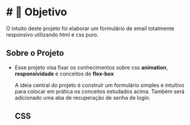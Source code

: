 # # 🎯 Objetivo
<p>O intuito deste projeto foi elaborar um formulário de email totalmente responsivo utilizando html e css puro. </p>

<h2>Sobre o Projeto</h2>

<ul>
<li>Esse projeto visa fixar os conhecimentos sobre css <b>animation</b>, <b>responsividade</b> e conceitos de <b>flex-box</b></li>

<p>A ideia central do projeto é construir um formulário simples e intuitivo para colocar em prática os conceitos estudados acima. Também será adicionado uma aba de recuperação de senha de login.</p>


<h2>CSS</h2>
